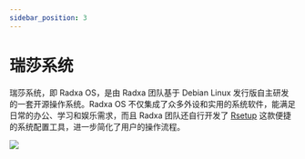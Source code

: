 ```yaml
---
sidebar_position: 3
---
```


# 瑞莎系统

瑞莎系统，即 Radxa OS，是由 Radxa 团队基于 Debian Linux 发行版自主研发的一套开源操作系统。Radxa OS 不仅集成了众多外设和实用的系统软件，能满足日常的办公、学习和娱乐需求，而且 Radxa 团队还自行开发了 [Rsetup](../os-config/rsetup) 这款便捷的系统配置工具，进一步简化了用户的操作流程。

<img src="/img/common/desktop.webp"  /><br/>

<DocCardList />
